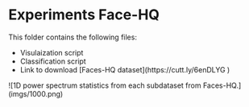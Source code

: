 # Experiments Face-HQ
This folder contains the following files:
 <ul>
  <li>Visulaization script</li>
  <li>Classification script</li>
  <li>Link to download [Faces-HQ dataset](https://cutt.ly/6enDLYG )</li>
</ul> 
![1D power spectrum statistics from each subdataset from Faces-HQ.](imgs/1000.png) 